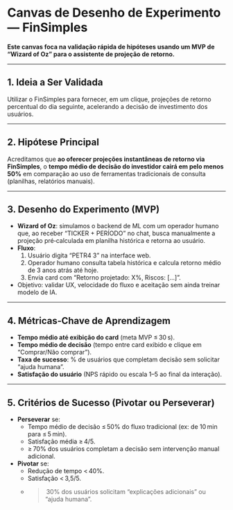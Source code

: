 # Canvas de Desenho de Experimento — FinSimples

**Este canvas foca na validação rápida de hipóteses usando um MVP de “Wizard of Oz” para o assistente de projeção de retorno.**

---

## 1. Ideia a Ser Validada
Utilizar o FinSimples para fornecer, em um clique, projeções de retorno percentual do dia seguinte, acelerando a decisão de investimento dos usuários.

---

## 2. Hipótese Principal
Acreditamos que **ao oferecer projeções instantâneas de retorno via FinSimples**, o **tempo médio de decisão do investidor cairá em pelo menos 50%** em comparação ao uso de ferramentas tradicionais de consulta (planilhas, relatórios manuais).

---

## 3. Desenho do Experimento (MVP)
- **Wizard of Oz**: simulamos o backend de ML com um operador humano que, ao receber “TICKER + PERÍODO” no chat, busca manualmente a projeção pré‑calculada em planilha histórica e retorna ao usuário.  
- **Fluxo**:
  1. Usuário digita “PETR4 3” na interface web.  
  2. Operador humano consulta tabela histórica e calcula retorno médio de 3 anos atrás até hoje.  
  3. Envia card com “Retorno projetado: X%, Riscos: […]”.  
- Objetivo: validar UX, velocidade do fluxo e aceitação sem ainda treinar modelo de IA.

---

## 4. Métricas‑Chave de Aprendizagem
- **Tempo médio até exibição do card** (meta MVP ≤ 30 s).  
- **Tempo médio de decisão** (tempo entre card exibido e clique em “Comprar/Não comprar”).  
- **Taxa de sucesso**: % de usuários que completam decisão sem solicitar “ajuda humana”.  
- **Satisfação do usuário** (NPS rápido ou escala 1–5 ao final da interação).

---

## 5. Critérios de Sucesso (Pivotar ou Perseverar)
- **Perseverar** se:
  - Tempo médio de decisão ≤ 50% do fluxo tradicional (ex: de 10 min para ≤ 5 min).  
  - Satisfação média ≥ 4/5.  
  - ≥ 70% dos usuários completam a decisão sem intervenção manual adicional.  
- **Pivotar** se:
  - Redução de tempo < 40%.  
  - Satisfação < 3,5/5.  
  - > 30% dos usuários solicitam “explicações adicionais” ou “ajuda humana”.  
